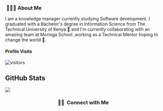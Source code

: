 <h3> &nbsp;👩🏾‍💻 About Me </h3>

I am a knowledge manager currently studying Software development. I graduated with a Bachelor's degree in Information Science from The Technical University of Kenya  💃 and I'm currently collaborating with an amazing team at Moringa School ,working as a Technical Mentor hoping to change the world 🦸‍.



#### Profile Visits 

![visitors](https://visitor-badge.glitch.me/badge?page_id=Maryan23.)

<h2>GitHub Stats</h2>
<a align="center"href="https://readme-stats-cfgj2cxdy.vercel.app/api?username=maryan23&count_private=true&show_icons=true&theme=cobalt">
  <img align="center" src = "https://github-readme-streak-stats.herokuapp.com/?user=maryan23&">
</a><br>

<h3 align="center"> 🤝🏻 &nbsp;Connect with Me </h3><br>

<p align="center">
</p>



